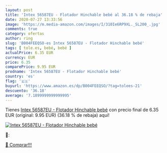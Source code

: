 ```yaml
---
layout: post
title: 'Intex 56587EU - Flotador Hinchable bebé al 36.18 % de rebaja'
date: 2020-07-27 13:33:56
image: 'https://m.media-amazon.com/images/I/310Ie6RP9XL._SL200_.jpg'
comments: true
category: ofertas
author: ring
slug: 'B004FEEQSO-es Intex 56587EU - Flotador Hinchable bebé'
tags: [ tole.es, bebé, bebé ]
actualPrice: 6.35 EUR
currency: EUR
price: 6.35
comparePrice: 9.95 EUR
prodname: 'Intex 56587EU - Flotador Hinchable bebé'
country: 'es'
flag: '🇪🇸'
buyurl: 'https://www.amazon.es/dp/B004FEEQSO/?tag=tolees-21'
descuento: '36.18'
average: '7.1899999999999995'
---
```


Tienes [Intex 56587EU - Flotador Hinchable bebé](https://www.amazon.es/dp/B004FEEQSO/?tag=tolees-21) con precio final de  6.35 EUR (original: 9.95 EUR) (36.18 %  de rebaja) aqui!

[![Intex 56587EU - Flotador Hinchable bebé](https://m.media-amazon.com/images/I/310Ie6RP9XL._SL200_.jpg)](https://www.amazon.es/dp/B004FEEQSO/?tag=tolees-21)

🔎:


[🛒 Comprar!!!](https://www.amazon.es/dp/B004FEEQSO/?tag=tolees-21)
